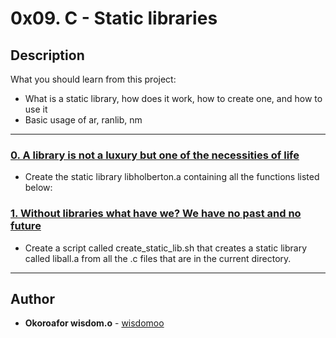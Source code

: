 # 0x09. C - Static libraries

## Description
What you should learn from this project:

* What is a static library, how does it work, how to create one, and how to use it
* Basic usage of ar, ranlib, nm

---

### [0. A library is not a luxury but one of the necessities of life](./libholberton.a)
* Create the static library libholberton.a containing all the functions listed below:


### [1. Without libraries what have we? We have no past and no future](./create_static_lib.sh)
* Create a script called create_static_lib.sh that creates a static library called liball.a from all the .c files that are in the current directory.


---

## Author
* **Okoroafor wisdom.o** - [wisdomoo](https://github.com/wisdomoo)
